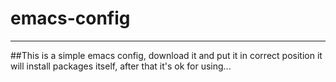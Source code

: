 # emacs-config
---
##This is a simple emacs config, download it and put it in correct position it will install packages itself, after that it's ok for using...
